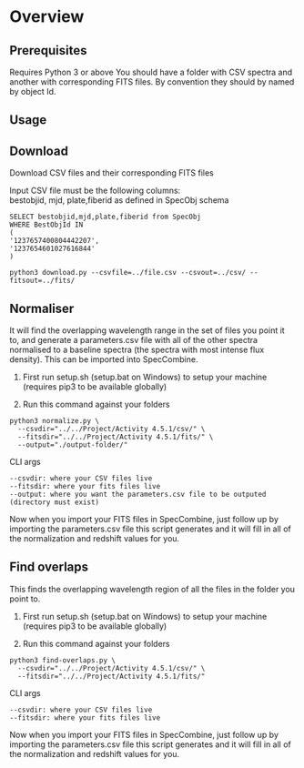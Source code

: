 # Overview

## Prerequisites

Requires Python 3 or above
You should have a folder with CSV spectra and another with corresponding FITS files. By convention they should by named by object Id.

## Usage

## Download

Download CSV files and their corresponding FITS files

Input CSV file must be the following columns:  
bestobjid, mjd, plate,fiberid as defined in SpecObj schema

```tsql
SELECT bestobjid,mjd,plate,fiberid from SpecObj
WHERE BestObjId IN
(
'1237657400804442207',
'1237654601027616844'
)
```

```
python3 download.py --csvfile=../file.csv --csvout=../csv/ --fitsout=../fits/
```

## Normaliser

It will find the overlapping wavelength range in the set of files you point it to, and generate a parameters.csv file with all of the other spectra normalised to a baseline spectra (the spectra with most intense flux density). This can be imported into SpecCombine.

1. First run setup.sh (setup.bat on Windows) to setup your machine (requires pip3 to be available globally)

2. Run this command against your folders

```
python3 normalize.py \
  --csvdir="../../Project/Activity 4.5.1/csv/" \
  --fitsdir="../../Project/Activity 4.5.1/fits/" \
  --output="./output-folder/"
```

CLI args
```
--csvdir: where your CSV files live
--fitsdir: where your fits files live
--output: where you want the parameters.csv file to be outputed (directory must exist)
```

Now when you import your FITS files in SpecCombine, just follow up by importing the parameters.csv file this script generates and it will fill in all of the normalization and redshift values for you.

## Find overlaps

This finds the overlapping wavelength region of all the files in the folder you point to.

1. First run setup.sh (setup.bat on Windows) to setup your machine (requires pip3 to be available globally)

2. Run this command against your folders

```
python3 find-overlaps.py \
  --csvdir="../../Project/Activity 4.5.1/csv/" \
  --fitsdir="../../Project/Activity 4.5.1/fits/"
```

CLI args
```
--csvdir: where your CSV files live
--fitsdir: where your fits files live
```

Now when you import your FITS files in SpecCombine, just follow up by importing the parameters.csv file this script generates and it will fill in all of the normalization and redshift values for you.
